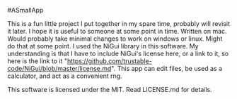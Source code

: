 #ASmallApp

This is a fun little project I put together in my spare time, probably will revisit it later. I hope it is useful to someone at some point in time.
Written on mac. Would probably take minimal changes to work on windows or linux. Might do that at some point.
I used the NiGui library in this software. My understanding is that I have to include NiGui's license here, or a link to it, so here is the link to it "https://github.com/trustable-code/NiGui/blob/master/license.md". This app can edit files, be used as a calculator, and act as a convenient rng.

This software is licensed under the MIT. Read LICENSE.md for details. 


